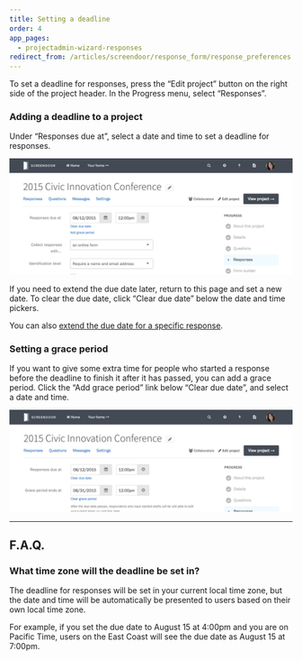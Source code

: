 ```yaml
---
title: Setting a deadline
order: 4
app_pages:
  - projectadmin-wizard-responses
redirect_from: /articles/screendoor/response_form/response_preferences.html
---
```


To set a deadline for responses, press the &ldquo;Edit project&rdquo; button on the right side of the project header. In the Progress menu, select &ldquo;Responses&rdquo;.

### Adding a deadline to a project

Under &ldquo;Responses due at&rdquo;, select a date and time to set a deadline for responses.

![Setting a deadline.](../images/deadline1.png)

If you need to extend the due date later, return to this page and set a new date. To clear the due date, click &ldquo;Clear due date&rdquo; below the date and time pickers.

You can also [extend the due date for a specific response](../responses/providing_support_to_respondents.html#extending-the-deadline-for-a-draft).

### Setting a grace period

If you want to give some extra time for people who started a response before the deadline to finish it after it has passed, you can add a grace period. Click the &ldquo;Add grace period&rdquo; link below &ldquo;Clear due date&rdquo;, and select a date and time.

![Adding a grace period.](../images/deadline2.png)

---

## F.A.Q.

### What time zone will the deadline be set in?
The deadline for responses will be set in your current local time zone, but the date and time will be automatically be presented to users based on their own local time zone.

For example, if you set the due date to August 15 at 4:00pm and you are on Pacific Time, users on the East Coast will see the due date as August 15 at 7:00pm.
